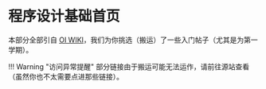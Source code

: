 # 程序设计基础首页

本部分全部引自 [OI WIKI](https://oi-wiki.org)，我们为你挑选（搬运）了一些入门帖子（尤其是为第一学期）。

!!! Warning "访问异常提醒"
    部分链接由于搬运可能无法运作，请前往源站查看（虽然你也不太需要点进那些链接）。